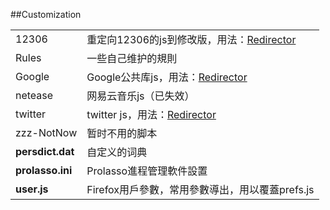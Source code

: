 ##Customization

| | |
| :--- | :--- |
| 12306 | 重定向12306的js到修改版，用法：[Redirector][1] |
| Rules | 一些自己维护的規則 |
| Google | Google公共库js，用法：[Redirector][1] |
| netease | 网易云音乐js（已失效） |
| twitter | twitter js，用法：[Redirector][1] |
| zzz-NotNow | 暂时不用的脚本 |
| **persdict.dat** | 自定义的词典 |
| **prolasso.ini** | Prolasso進程管理軟件設置 |
| **user.js** | Firefox用戶參數，常用參數導出，用以覆蓋prefs.js |

[1]: https://github.com/dupontjoy/userChrome.js-Collections-/tree/master/Redirector